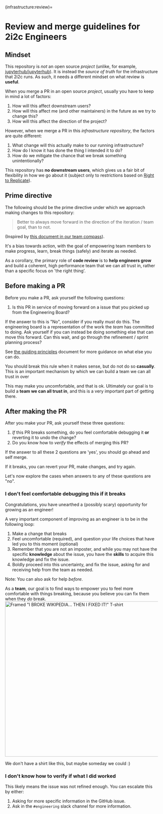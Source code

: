 (infrastructure:review)=
# Review and merge guidelines for 2i2c Engineers

## Mindset

This repository is *not* an open source *project* (unlike, for example,
[jupyterhub/jupyterhub](https://github.com/jupyterhub/jupyterhub)). It
is instead the *source of truth* for the infrastructure that 2i2c runs.
As such, it needs a different mindset on what review is **useful**.

When you merge a PR in an open source *project*, usually you have to keep
in mind a lot of factors:

1. How will this affect downstream users?
2. How will this affect me (and other maintainers) in the future as we
   try to change this?
3. How will this affect the direction of the project?

However, when we merge a PR in this *infrastructure repository*, the
factors are quite different:

1. What change will this actually make to our running infrastructure?
2. How do I know it has done the thing I intended it to do?
3. How do we mitigate the chance that we break something unintentionally?

This repository has **no downstream users**, which gives us a fair bit
of flexibility in how we go about it (subject only to restrictions based
on [Right to Replicate](https://2i2c.org/right-to-replicate/)).

## Prime directive

The following should be the prime directive under which we approach
making changes to this repository:

> Better to always move forward in the direction of the iteration / team
> goal, than to not.

(Inspired by [this document in our team compass](https://compass.2i2c.org/engineering/workflow/1-week-iteration-workflow/)).

It's a bias towards action, with the goal of empowering team members
to make progress, learn, break things (safely) and iterate as needed.

As a corollary, the primary role of **code review** is to **help
engineers grow** and build a coherent, high performance team that we can
all trust in, rather than a specific focus on 'the right thing'.

## Before making a PR

Before you make a PR, ask yourself the following questions:

1. Is this PR in service of moving forward on a issue that you picked up
   from the Engineering Board?

If the answer to this is "No", consider if you really *must* do this. The
engineering board is a representation of the work the *team* has committed to
doing. Ask yourself if you can instead be doing something else that can move
this forward. Can this wait, and go through the refinement / sprint planning
process?

See [the guiding principles](https://compass.2i2c.org/engineering/workflow/1-week-iteration-workflow/#guiding-principle-move-the-team-forward)
document for more guidance on what else you can do.

You should break this rule when it makes sense, but do not do so
**casually**. This is an important mechanism by which we can build a
team we can all trust in over

This may make you uncomfortable, and that is ok. Ultimately our goal is to
build a **team we can all trust in**, and this is a very important part
of getting there.

## After making the PR

After you make your PR, ask yourself these three questions:

1. *If* this PR breaks something, do you feel comfortable debugging it **or**
   reverting it to undo the change?
2. Do you know how to *verify* the effects of merging this PR?

If the answer to all these 2 questions are 'yes', you should go ahead
and self merge.

If it breaks, you can revert your PR, make changes, and try again.

Let's now explore the cases when answers to any of these questions are "no".

### I don't feel comfortable debugging this if it breaks

Congratulations, you have unearthed a (possibly scary) opportunity for growing
as an engineer!

A very important component of improving as an engineer is to be in the
following loop:

1. Make a change that breaks
2. Feel uncomfortable (required), and question your life choices that have led
   you to this moment (optional)
3. Remember that you are not an imposter, and while you may not have the
   specific **knowledge** about the issue, you have the **skills** to
   acquire this knowledge and fix the issue.
4. Boldly proceed into this uncertainty, and fix the issue, asking for
   and receiving help from the team as needed.

Note: You can also ask for help *before*.

As a **team**, our goal is to find ways to empower you to feel more
comfortable with things breaking, because you believe you can fix them
when they *do* break.
<a title="Reedy, CC BY-SA 4.0 &lt;https://creativecommons.org/licenses/by-sa/4.0&gt;, via Wikimedia Commons" href="https://commons.wikimedia.org/wiki/File:Framed_%22I_BROKE_WIKIPEDIA..._THEN_I_FIXED_IT!%22_T-shirt.jpg"><img width="512" alt="Framed &quot;I BROKE WIKIPEDIA... THEN I FIXED IT!&quot; T-shirt" src="https://upload.wikimedia.org/wikipedia/commons/thumb/7/79/Framed_%22I_BROKE_WIKIPEDIA..._THEN_I_FIXED_IT%21%22_T-shirt.jpg/512px-Framed_%22I_BROKE_WIKIPEDIA..._THEN_I_FIXED_IT%21%22_T-shirt.jpg?20190318200628"></a>

We don't have a shirt like this, but maybe someday we could :)

### I don't know how to verify if what I did worked

This likely means the issue was not refined enough. You can escalate this by
either:

1. Asking for more specific information in the GitHub issue.
2. Ask in the `#engineering` slack channel for more information.